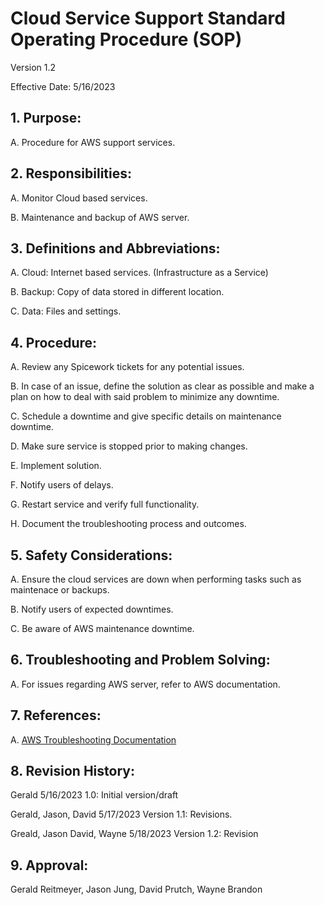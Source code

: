 # Cloud Service Support Standard Operating Procedure (SOP)

Version 1.2 

Effective Date: 5/16/2023

## 1. Purpose:

   A. Procedure for AWS support services.

## 2. Responsibilities:

   A. Monitor Cloud based services.
   
   B. Maintenance and backup of AWS server.
   
## 3. Definitions and Abbreviations:

   A. Cloud: Internet based services. (Infrastructure as a Service)
   
   B. Backup: Copy of data stored in different location.
   
   C. Data: Files and settings.
   
## 4. Procedure:

   A. Review any Spicework tickets for any potential issues.
   
   B. In case of an issue, define the solution as clear as possible and make a plan on how to deal with said problem to minimize any downtime.
   
   C. Schedule a downtime and give specific details on maintenance downtime.
   
   D. Make sure service is stopped prior to making changes.
   
   E. Implement solution. 
   
   F. Notify users of delays.
   
   G. Restart service and verify full functionality.
   
   H. Document the troubleshooting process and outcomes.
   
## 5. Safety Considerations:

   A. Ensure the cloud services are down when performing tasks such as maintenace or backups.
   
   B. Notify users of expected downtimes.
   
   C. Be aware of AWS maintenance downtime.

## 6. Troubleshooting and Problem Solving:
 
   A. For issues regarding AWS server, refer to AWS documentation.
   
## 7. References:
 
   A.  [AWS Troubleshooting Documentation](https://lightsail.aws.amazon.com/ls/docs/en_us/how-to)

## 8. Revision History:

   Gerald 5/16/2023 1.0: Initial version/draft
   
   Gerald, Jason, David 5/17/2023 Version 1.1: Revisions.
   
   Greald, Jason David, Wayne 5/18/2023 Version 1.2: Revision

## 9. Approval:

   Gerald Reitmeyer, Jason Jung, David Prutch, Wayne Brandon
   

